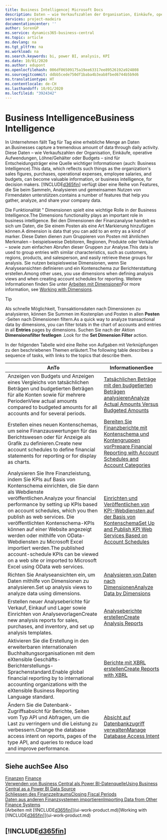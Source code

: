 ```yaml
---
title: Business Intelligence| Microsoft Docs
description: Daten – wie Verkaufszahlen der Organisation, Einkäufe, operative Aufwendungen, Löhne/Gehälter oder Budgets analysieren und erfassen, die für Entscheidungsträger eine Quelle wichtiger Informationen sind.
services: project-madeira
documentationcenter: ''
author: SorenGP
ms.service: dynamics365-business-central
ms.topic: article
ms.devlang: na
ms.tgt_pltfrm: na
ms.workload: na
ms.search.keywords: bi, power BI, analysis, KPI
ms.date: 10/01/2020
ms.author: edupont
ms.openlocfilehash: 006df06509175a19ee63317ee89526192a924808
ms.sourcegitcommit: ddbb5cede750df1baba4b3eab8fbed6744b5b9d6
ms.translationtype: HT
ms.contentlocale: de-CH
ms.lasthandoff: 10/01/2020
ms.locfileid: "3924342"
---
```

# <a name="business-intelligence"></a><span data-ttu-id="0470d-103">Business Intelligence</span><span class="sxs-lookup"><span data-stu-id="0470d-103">Business Intelligence</span></span>
<span data-ttu-id="0470d-104">In Unternehmen fällt Tag für Tag eine erhebliche Menge an Daten an.</span><span class="sxs-lookup"><span data-stu-id="0470d-104">Businesses capture a tremendous amount of data through daily activity.</span></span> <span data-ttu-id="0470d-105">Diese Daten – wie Verkaufszahlen der Organisation, Einkäufe, operative Aufwendungen, Löhne/Gehälter oder Budgets – sind für Entscheidungsträger eine Quelle wichtiger Informationen (auch: Business Intelligence).</span><span class="sxs-lookup"><span data-stu-id="0470d-105">This data, which reflects such things as the organization's sales figures, purchases, operational expenses, employee salaries, and budgets, can become valuable information, or business intelligence, for decision makers.</span></span> [!INCLUDE[d365fin](includes/d365fin_md.md)] <span data-ttu-id="0470d-106">verfügt über eine Reihe von Features, die Sie beim Sammeln, Analysieren und gemeinsamen Nutzen von Firmendaten unterstützen.</span><span class="sxs-lookup"><span data-stu-id="0470d-106">contains a number of features that help you gather, analyze, and share your company data.</span></span>

<span data-ttu-id="0470d-107">Die Funktionalität " Dimensionen spielt eine wichtige Rolle in der Business Intelligence.</span><span class="sxs-lookup"><span data-stu-id="0470d-107">The Dimensions functionality plays an important role in business intelligence.</span></span> <span data-ttu-id="0470d-108">Bei den Dimensionen der Finanzanalyse handelt es sich um Daten, die Sie einem Posten als eine Art Markierung hinzufügen können.</span><span class="sxs-lookup"><span data-stu-id="0470d-108">A dimension is data that you can add to an entry as a kind of marker.</span></span> <span data-ttu-id="0470d-109">Diese Daten dienen zum Gruppieren von Posten mit ähnlichen Merkmalen – beispielsweise Debitoren, Regionen, Produkte oder Verkäufer – sowie zum einfachen Abrufen dieser Gruppen zur Analyse.</span><span class="sxs-lookup"><span data-stu-id="0470d-109">This data is used to group entries with similar characteristics, such as customers, regions, products, and salesperson, and easily retrieve these groups for analysis.</span></span> <span data-ttu-id="0470d-110">Sie nutzen beispielsweise Dimensionen, wenn Sie Analyseansichten definieren und ein Kontenschema zur Berichterstattung erstellen.</span><span class="sxs-lookup"><span data-stu-id="0470d-110">Among other uses, you use dimensions  when defining analysis views and when creating account schedules for reporting.</span></span> <span data-ttu-id="0470d-111">Weitere Informationen finden Sie unter [Arbeiten mit Dimensionen](finance-dimensions.md)</span><span class="sxs-lookup"><span data-stu-id="0470d-111">For more information, see [Working with Dimensions](finance-dimensions.md).</span></span>

> [!TIP]
> <span data-ttu-id="0470d-112">Als schnelle Möglichkeit, Transaktionsdaten nach Dimensionen zu analysieren, können Sie Summen im Kostenplan und Posten in allen **Posten** -Seiten nach Dimensionen filtern.</span><span class="sxs-lookup"><span data-stu-id="0470d-112">As a quick way to analyze transactional data by dimensions, you can filter totals in the chart of accounts and entries in all **Entries** pages by dimensions.</span></span> <span data-ttu-id="0470d-113">Suchen Sie nach der Aktion **Dimensionsfilter festlegen** .</span><span class="sxs-lookup"><span data-stu-id="0470d-113">Look for the **Set Dimension Filter** action.</span></span>  

<span data-ttu-id="0470d-114">In der folgenden Tabelle wird eine Reihe von Aufgaben mit Verknüpfungen zu den beschriebenen Themen erläutert.</span><span class="sxs-lookup"><span data-stu-id="0470d-114">The following table describes a sequence of tasks, with links to the topics that describe them.</span></span>  

| <span data-ttu-id="0470d-115">An</span><span class="sxs-lookup"><span data-stu-id="0470d-115">To</span></span> | <span data-ttu-id="0470d-116">Informationen</span><span class="sxs-lookup"><span data-stu-id="0470d-116">See</span></span> |
| --- | --- |
|<span data-ttu-id="0470d-117">Anzeigen von Budgets und Anzeigen eines Vergleichs von tatsächlichen Beträgen und budgetierten Beträgen für alle Konten sowie für mehrere Perioden</span><span class="sxs-lookup"><span data-stu-id="0470d-117">View actual amounts compared to budgeted amounts for all accounts and for several periods.</span></span>|[<span data-ttu-id="0470d-118">Tatsächlichen Beträge mit den budgetierten Beträgen analysieren</span><span class="sxs-lookup"><span data-stu-id="0470d-118">Analyze Actual Amounts Versus Budgeted Amounts</span></span>](bi-how-analyze-actual-versus-budget.md)|
|<span data-ttu-id="0470d-119">Erstellen eines neuen Kontenschemas, um seine Finanzauswertungen für das Berichtswesen oder für Anzeige als Grafik zu definieren.</span><span class="sxs-lookup"><span data-stu-id="0470d-119">Create new account schedules to define financial statements for reporting or for display as charts.</span></span>|[<span data-ttu-id="0470d-120">Bereiten Sie Finanzberichte mit Kontenschema und Kontengruppen vor</span><span class="sxs-lookup"><span data-stu-id="0470d-120">Prepare Financial Reporting with Account Schedules and Account Categories</span></span>](bi-how-work-account-schedule.md)|
|<span data-ttu-id="0470d-121">Analysieren Sie Ihre Finanzleistung, indem Sie KPIs auf Basis von Kontenschema einrichten, die Sie dann als Webdienste veröffentlichen.</span><span class="sxs-lookup"><span data-stu-id="0470d-121">Analyze your financial performance by setting up KPIs based on account schedules, which you then publish as web services.</span></span> <span data-ttu-id="0470d-122">Die veröffentlichten Kontenschema-KPIs können auf einer Website angezeigt werden oder mithilfe von OData-Webdiensten zu Microsoft Excel importiert werden.</span><span class="sxs-lookup"><span data-stu-id="0470d-122">The published account-schedule KPIs can be viewed on a web site or imported to Microsoft Excel using OData web services.</span></span>|[<span data-ttu-id="0470d-123">Einrichten und Veröffentlichen von KPI-Webdiensten auf der Basis von Kontenschema</span><span class="sxs-lookup"><span data-stu-id="0470d-123">Set Up and Publish KPI Web Services Based on Account Schedules</span></span>](bi-how-to-set-up-and-publish-kpi-web-services-based-on-account-schedules.md)|
|<span data-ttu-id="0470d-124">Richten Sie Analyseansichten ein, um Daten mithilfe von Dimensionen zu analysieren.</span><span class="sxs-lookup"><span data-stu-id="0470d-124">Set up analysis views to analyze data using dimensions.</span></span>|[<span data-ttu-id="0470d-125">Analysieren von Daten nach Dimensionen</span><span class="sxs-lookup"><span data-stu-id="0470d-125">Analyze Data by Dimensions</span></span>](bi-how-analyze-data-dimension.md)|
|<span data-ttu-id="0470d-126">Erstellen neuer Analyseberichte für Verkauf, Einkauf und Lager sowie Einrichten von Analysevorlagen</span><span class="sxs-lookup"><span data-stu-id="0470d-126">Create new analysis reports for sales, purchases, and inventory, and set up analysis templates.</span></span>|[<span data-ttu-id="0470d-127">Analyseberichte erstellen</span><span class="sxs-lookup"><span data-stu-id="0470d-127">Create Analysis Reports</span></span>](bi-how-create-analysis-views-reports.md)|
|<span data-ttu-id="0470d-128">Aktivieren Sie die Erstellung  in den erweiterbaren internationalen Buchhaltungsorganisationen mit dem eXtensible Geschäfts-Berichterstellungs-Sprachenstandard.</span><span class="sxs-lookup"><span data-stu-id="0470d-128">Enable global financial reporting by to international accounting organizations with the eXtensible Business Reporting Language standard.</span></span>|[<span data-ttu-id="0470d-129">Berichte mit XBRL erstellen</span><span class="sxs-lookup"><span data-stu-id="0470d-129">Create Reports with XBRL</span></span>](bi-create-reports-with-xbrl.md)|
|<span data-ttu-id="0470d-130">Ändern Sie die Datenbank-Zugriffsabsicht für Berichte, Seiten vom Typ API und Abfragen, um die Last zu verringern und die Leistung zu verbessern.</span><span class="sxs-lookup"><span data-stu-id="0470d-130">Change the database access intent on reports, pages of the type API, and queries to reduce load and improve performance.</span></span>|[<span data-ttu-id="0470d-131">Absicht auf Datenbankzugriff verwalten</span><span class="sxs-lookup"><span data-stu-id="0470d-131">Manage Database Access Intent</span></span>](admin-data-access-intent.md)|

## <a name="see-also"></a><span data-ttu-id="0470d-132">Siehe auch</span><span class="sxs-lookup"><span data-stu-id="0470d-132">See Also</span></span>
<span data-ttu-id="0470d-133">[Finanzen](finance.md)  </span><span class="sxs-lookup"><span data-stu-id="0470d-133">[Finance](finance.md)  </span></span>  
[<span data-ttu-id="0470d-134">Verwenden von Business Central als Power BI-Datenquelle</span><span class="sxs-lookup"><span data-stu-id="0470d-134">Using Business Central as a Power BI Data Source</span></span>](across-how-use-financials-data-source-powerbi.md)  
[<span data-ttu-id="0470d-135">Schliessen des Finanzzeitraums</span><span class="sxs-lookup"><span data-stu-id="0470d-135">Closing Fiscal Periods</span></span>](year-close-years-periods.md)  
[<span data-ttu-id="0470d-136">Daten aus anderen Finanzsystemen importieren</span><span class="sxs-lookup"><span data-stu-id="0470d-136">Importing Data from Other Finance Systems</span></span>](across-import-data-configuration-packages.md)  
<span data-ttu-id="0470d-137">[Arbeiten mit [!INCLUDE[d365fin](includes/d365fin_md.md)]](ui-work-product.md)</span><span class="sxs-lookup"><span data-stu-id="0470d-137">[Working with [!INCLUDE[d365fin](includes/d365fin_md.md)]](ui-work-product.md)</span></span>

## [!INCLUDE[d365fin](includes/free_trial_md.md)]  
